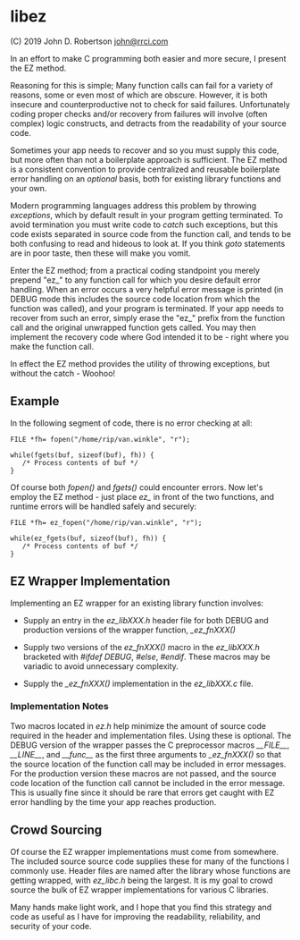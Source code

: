 # libez

(C) 2019 John D. Robertson <john@rrci.com>


In an effort to make C programming both easier and more secure, I present the
EZ method.

Reasoning for this is simple; Many function calls can fail for a variety of
reasons, some or even most of which are obscure. However, it is both insecure
and counterproductive not to check for said failures. Unfortunately coding
proper checks and/or recovery from failures will involve (often complex) logic
constructs, and detracts from the readability of your source code.

Sometimes your app needs to recover and so you must supply this code, but more
often than not a boilerplate approach is sufficient. The EZ method is a
consistent convention to provide centralized and reusable boilerplate error
handling on an _optional_ basis, both for existing library functions and your
own.

Modern programming languages address this problem by throwing *exceptions*,
which by default result in your program getting terminated. To avoid
termination you must write code to *catch* such exceptions, but this code
exists separated in source code from the function call, and tends to be both
confusing to read and hideous to look at. If you think *goto* statements are in
poor taste, then these will make you vomit.

Enter the EZ method; from a practical coding standpoint you merely prepend
"ez\_" to any function call for which you desire default error handling. When
an error occurs a very helpful error message is printed (in DEBUG mode this
includes the source code location from which the function was called), and your
program is terminated. If your app needs to recover from such an error, simply
erase the "ez\_" prefix from the function call and the original unwrapped
function gets called. You may then implement the recovery code where God
intended it to be - right where you make the function call.

In effect the EZ method provides the utility of throwing exceptions, but
without the catch - Woohoo!

## Example

In the following segment of code, there is no error checking at all:

```
FILE *fh= fopen("/home/rip/van.winkle", "r");

while(fgets(buf, sizeof(buf), fh)) {
   /* Process contents of buf */
}
```

Of course both *fopen()* and *fgets()* could encounter errors. Now let's employ
the EZ method - just place *ez\_* in front of the two functions, and runtime
errors will be handled safely and securely:

```
FILE *fh= ez_fopen("/home/rip/van.winkle", "r");

while(ez_fgets(buf, sizeof(buf), fh)) {
   /* Process contents of buf */
}
```

## EZ Wrapper Implementation

Implementing an EZ wrapper for an existing library function involves:

+ Supply an entry in the *ez\_libXXX.h* header file for both DEBUG and
production versions of the wrapper function, *\_ez\_fnXXX()*

+ Supply two versions of the *ez_fnXXX()* macro in the *ez\_libXXX.h* bracketed
with *#ifdef DEBUG*, *#else*, *#endif*.  These macros may be variadic to avoid
unnecessary complexity.

+ Supply the *\_ez\_fnXXX()* implementation in the *ez\_libXXX.c* file.

### Implementation Notes

Two macros located in *ez.h* help minimize the amount of source code required
in the header and implementation files.  Using these is optional. The DEBUG
version of the wrapper passes the C preprocessor macros *\_\_FILE\_\_*,
*\_\_LINE\_\_*, and *\_\_func\_\_* as the first three arguments to
*\_ez\_fnXXX()* so that the source location of the function call may be
included in error messages. For the production version these macros are not
passed, and the source code location of the function call cannot be included in
the error message. This is usually fine since it should be rare that errors get
caught with EZ error handling by the time your app reaches production.

## Crowd Sourcing

Of course the EZ wrapper implementations must come from somewhere. The included
source source code supplies these for many of the functions I commonly use.
Header files are named after the library whose functions are getting wrapped,
with *ez_libc.h* being the largest.  It is my goal to crowd source the bulk of
EZ wrapper implementations for various C libraries.

Many hands make light work, and I hope that you find this strategy and code as
useful as I have for improving the readability, reliability, and security of
your code.
